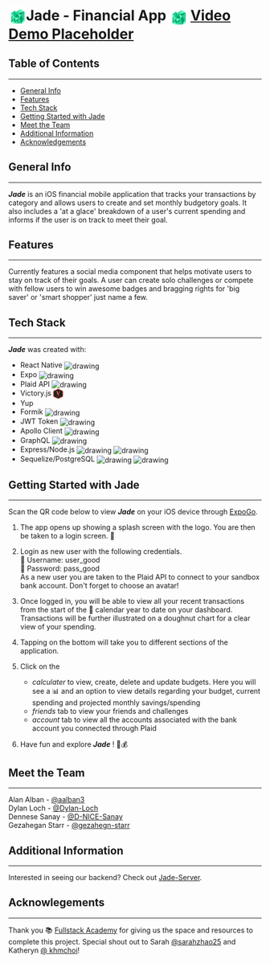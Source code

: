 # Jade - Financial App <img src="https://github.com/FSA-Team-Mercury/jade/blob/main/assets/icon.png?raw=true" alt="drawing" width="35" height="35" align="left"/> <img src="https://github.com/FSA-Team-Mercury/jade/blob/main/assets/icon.png?raw=true" width="35" height="35" align="center"/> <a href="https://www.youtube.com/watch?v=TmKh7lAwnBI" style="">Video Demo Placeholder</a>


## Table of Contents
---
* [General Info](#general-Info)
* [Features](#features)
* [Tech Stack](#Tech-Stack)
* [Getting Started with Jade](#getting-started-with-jade)
* [Meet the Team](#meet-the-team)
* [Additional Information ](#meet-the-team)
* [Acknowledgements](#Acknowlegements)


## General Info
---
**_Jade_** is an iOS financial mobile application that tracks your transactions by category and allows users to create and set monthly budgetory goals. It also includes a 'at a glace' breakdown of a user's current spending and informs if the user is on track to meet their goal.

## Features
---
Currently features a social media component that helps motivate users to stay on track of their goals. A user can create solo challenges or compete with fellow users to win awesome badges and bragging rights for 'big saver' or 'smart shopper' just name a few.

## Tech Stack
---
**_Jade_**  was created with:
* React Native <img src="https://upload.wikimedia.org/wikipedia/commons/thumb/a/a7/React-icon.svg/800px-React-icon.svg.png" alt="drawing" width="20" height="20" align="center"/>
* Expo <img src="https://github.com/expo/expo/raw/master/style/banner.png" alt="drawing" width="15" height="15" align="center"/>
* Plaid API <img src="https://avatars.githubusercontent.com/u/3579888?s=200&v=4" alt="drawing" width="25" height="25" align="center"/>
* Victory.js <img src="https://raw.githubusercontent.com/FormidableLabs/formidable-oss-badges/master/src/assets/featuredLogos/victory.svg?sanitize=true" alt="drawing" width="20" height="20" align="center"/>
* Yup
* Formik <img src="https://user-images.githubusercontent.com/4060187/61057426-4e5a4600-a3c3-11e9-9114-630743e05814.png" alt="drawing" width="20" height="20" align="center"/>
* JWT Token <img src="https://camo.githubusercontent.com/a55efd20e0770255ac7a3c796f3a1508fbcac35396e7429d0ad992de99af335c/687474703a2f2f692e696d6775722e636f6d2f71444f4f75346f2e6a7067" alt="drawing" width="40" height="20" align="center"/>
* Apollo Client <img src="https://avatars.githubusercontent.com/u/17189275?s=200&v=4" alt="drawing" width="20" height="20" align="center"/>
* GraphQL <img src="https://github.com/graphql/artwork/raw/main/GraphQL/stacked/GraphQL-logo-stacked.svg" alt="drawing" width="30" height="30" align="center"/>
* Express/Node.js <img src="https://camo.githubusercontent.com/0566752248b4b31b2c4bdc583404e41066bd0b6726f310b73e1140deefcc31ac/68747470733a2f2f692e636c6f756475702e636f6d2f7a6659366c4c376546612d3330303078333030302e706e67" alt="drawing" width="35" height="20" align="center"/> <img src="https://nodejs.org/static/images/logos/nodejs-new-pantone-black.svg" alt="drawing" width="30" height="30" align="center"/>
* Sequelize/PostgreSQL <img src="https://avatars.githubusercontent.com/u/3591786?s=200&v=4" alt="drawing" width="20" height="20" align="center"/> <img src="https://avatars.githubusercontent.com/u/1371956?s=200&v=4" alt="drawing" width="20" height="20" align="center"/>

## Getting Started with Jade
---
Scan the QR code below to view **_Jade_** on your iOS device  through [ExpoGo](https://apps.apple.com/us/app/expo-go/id982107779).

1. The app opens up showing a splash screen with the logo. You are then be taken to a login screen. 🔐

2. Login as new user with the following credentials.<br>
 🔑 Username: user_good <br>
 🔑 Password: pass_good <br> As a new user you are taken to the Plaid API to connect to your sandbox bank account. Don't forget to choose an avatar!

3. Once logged in, you will be able to view all your recent transactions from the start of the 📅 calendar year  to date on your dashboard. Transactions will be further illustrated on a doughnut chart for a clear view of your spending.

4. Tapping on the bottom will take you to different sections of the application.

5. Click on the
    - *calculater* to view, create, delete and update budgets. Here you will see a 📊 and an option to view details regarding your budget, current spending and projected monthly savings/spending
    - *friends* tab to view your friends and challenges
    - *account* tab to view all the accounts associated with the bank account you connected through Plaid

6. Have fun and explore **_Jade_** ! 📱💰

## Meet the Team
---
Alan Alban - [@aalban3](https://github.com/aalban3) <br>
Dylan Loch - [@Dylan-Loch](https://github.com/Dylan-Loch)<br>
Dennese Sanay - [@D-NICE-Sanay](https://github.com/D-NICE-Sanay)<br>
Gezahegan Starr - [@gezahegn-starr](https://github.com/gezahegn-starr)

## Additional Information
---
Interested in seeing our backend? Check out [Jade-Server](https://github.com/FSA-Team-Mercury/jade-server).

## Acknowlegements
---
Thank you 📚 [Fullstack Academy](https://www.fullstackacademy.com/) for giving us the space and resources to complete this project. Special shout out to Sarah [@sarahzhao25](https://github.com/sarahzhao25) and Katheryn [@
khmchoi](https://github.com/khmchoi)!




